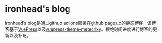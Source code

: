 # ironhead's blog

ironhead's blog是通过github actions部署在github pages上的静态博客，该博客基于[VuePress](https://vuepress.vuejs.org/)以及[vuepress-theme-meteorlxy](https://github.com/meteorlxy/vuepress-theme-meteorlxy)。根绝时间进度进行博客的更新以及补充。


